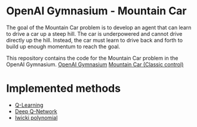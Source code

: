 # OpenAI Gymnasium - Mountain Car

The goal of the Mountain Car problem is to develop an agent that can learn to drive a car up a steep hill. The car is underpowered and cannot drive directly up the hill. Instead, the car must learn to drive back and forth to build up enough momentum to reach the goal.

This repository contains the code for the Mountain Car problem in the OpenAI Gymnasium.
[OpenAI Gymnasium](https://github.com/Farama-Foundation/Gymnasium)
[Mountain Car (Classic control)](https://gymnasium.farama.org/environments/classic_control/mountain_car/)

# Implemented methods

- [Q-Learning](q_learning/)
- [Deep Q-Network](dqn/)
- [Iwicki polynomial](iwicki_polynomial/)
